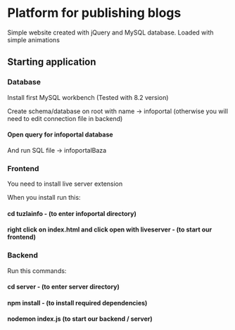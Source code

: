 
# Platform for publishing blogs

Simple website created with jQuery and MySQL database. Loaded with simple animations 

## Starting application

### Database

Install first MySQL workbench (Tested with 8.2 version)

Create schema/database on root with name -> infoportal (otherwise you will need to edit connection file in backend)

#### Open query for infoportal database

And run SQL file -> infoportalBaza

### Frontend

You need to install live server extension

When you install run this:

#### cd tuzlainfo - (to enter infoportal directory)

#### right click on index.html and click open with liveserver - (to start our frontend)

### Backend

Run this commands:

#### cd server - (to enter server directory)
#### npm install - (to install required dependencies)
#### nodemon index.js (to start our backend / server)



